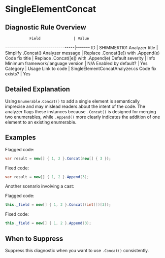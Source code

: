 # SingleElementConcat

## Diagnostic Rule Overview

               Field               | Value
-----------------------------------|-------
ID                                 | SHIMMER1101
Analyzer title                     | Simplify .Concat()
Analyzer message                   | Replace .Concat([e]) with .Append(e)
Code fix title                     | Replace .Concat([e]) with .Append(e)
Default severity                   | Info
Minimum framework/language version | N/A
Enabled by default?                | Yes
Category                           | Usage
Link to code                       | SingleElementConcatAnalyzer.cs
Code fix exists?                   | Yes

## Detailed Explanation

Using `Enumerable.Concat()` to add a single element is semantically imprecise and may mislead readers about the intent of the code. The analyzer flags these instances because `.Concat()` is designed for merging two enumerables, while `.Append()` more clearly indicates the addition of one element to an existing enumerable.

## Examples

Flagged code:
```cs
var result = new[] { 1, 2 }.Concat(new[] { 3 });
```

Fixed code:
```cs
var result = new[] { 1, 2 }.Append(3);
```

Another scenario involving a cast:

Flagged code:
```cs
this._field = new[] { 1, 2 }.Concat((int[])[3]);
```
Fixed code:

```cs
this._field = new[] { 1, 2 }.Append(3);
```

## When to Suppress

Suppress this diagnostic when you want to use `.Concat()` consistently.
